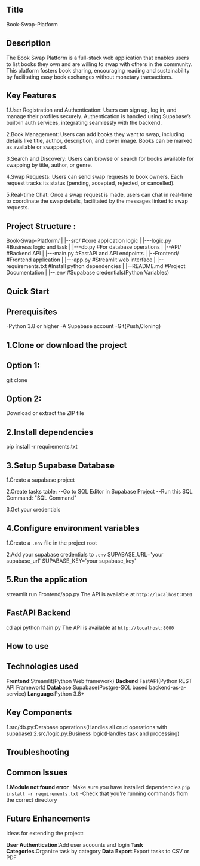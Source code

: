 ## Title 
Book-Swap-Platform

## Description 
The Book Swap Platform is a full-stack web application that enables users to list books they own and are willing to swap with others in the community. This platform fosters book sharing, encouraging reading and sustainability by facilitating easy book exchanges without monetary transactions.

## Key Features

1.User Registration and Authentication:
Users can sign up, log in, and manage their profiles securely. Authentication is handled using Supabase’s built-in auth services, integrating seamlessly with the backend.

2.Book Management:
Users can add books they want to swap, including details like title, author, description, and cover image. Books can be marked as available or swapped.

3.Search and Discovery:
Users can browse or search for books available for swapping by title, author, or genre.

4.Swap Requests:
Users can send swap requests to book owners. Each request tracks its status (pending, accepted, rejected, or cancelled).

5.Real-time Chat:
Once a swap request is made, users can chat in real-time to coordinate the swap details, facilitated by the messages linked to swap requests.

## Project Structure : 
Book-Swap-Platform/
|
|--src/           #core application logic
|   |---logic.py  #Business logic and task
|   |---db.py     #For database operations
|
|--API/           #Backend API
|   |---main.py   #FastAPI and API endpoints
|
|--Frontend/      #Frontend application
|   |---app.py    #Streamlit web interface
|
|--requirements.txt  #Install python dependencies
|
|--README.md      #Project Documentation
|
|--.env           #Supabase credentials(Python Variables)


## Quick Start

## Prerequisites

-Python 3.8 or higher
-A Supabase account
-Git(Push,Cloning)

## 1.Clone or download the project

## Option 1:
git clone <git-hub repository url>

## Option 2:
Download or extract the ZIP file

## 2.Install dependencies
pip install -r requirements.txt

## 3.Setup Supabase Database
1.Create a supabase project

2.Create tasks table:
--Go to SQL Editor in Supabase Project 
--Run this SQL Command:
  "SQL Command"

3.Get your credentials

## 4.Configure environment variables
1.Create a `.env` file in the project root

2.Add your supabase credentials to `.env`
SUPABASE_URL='your supabase_url'
SUPABASE_KEY='your supabase_key'

## 5.Run the application
streamlit run Frontend/app.py
The API is available at `http://localhost:8501`

## FastAPI Backend
cd api
python main.py
The API is available at `http://localhost:8000`

## How to use

## Technologies used

**Frontend**:Streamlit(Python Web framework)
**Backend**:FastAPI(Python REST API Framework)
**Database**:Supabase(Postgre-SQL based backend-as-a-service)
**Language**:Python 3.8+

## Key Components

1.src/db.py:Database operations(Handles all crud operations with supabase)
2.src/logic.py:Business logic(Handles task and processing)

## Troubleshooting

## Common Issues

1.**Module not found error**
-Make sure you have installed dependencies `pip install -r requirements.txt`
-Check that you're running commands from the correct directory

## Future Enhancements
Ideas for extending the project:

**User Authentication**:Add user accounts and login
**Task Categories**:Organize task by category
**Data Export**:Export tasks to CSV or PDF
